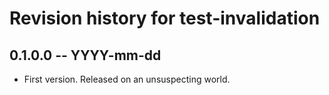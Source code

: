 # Revision history for test-invalidation

## 0.1.0.0 -- YYYY-mm-dd

* First version. Released on an unsuspecting world.
